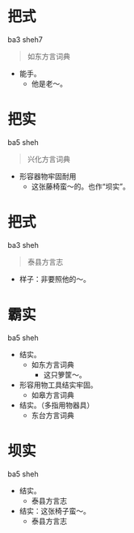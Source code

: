 # 把式
ba3 sheh7
> 如东方言词典
- 能手。
  - 他是老～。

# 把实
ba5 sheh
> 兴化方言词典
- 形容器物牢固耐用
  - 这张藤椅蛮～的。也作“坝实”。

# 把式
ba3 sheh
> 泰县方言志
- 样子：非要照他的～。

# 霸实
ba5 sheh
+ 结实。
  * 如东方言词典
    - 这只箩筐～。
+ 形容用物工具结实牢固。
  * 如皋方言词典
+ 结实。（多指用物器具）
  * 东台方言词典

# 坝实
ba5 sheh
+ 结实。
  * 泰县方言志
+ 结实：这张椅子蛮～。
  * 泰县方言志
